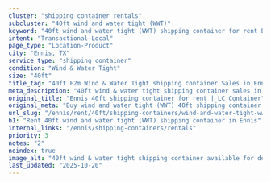 ```yaml
---
cluster: "shipping container rentals"
subcluster: "40ft wind and water tight (WWT)"
keyword: "40ft wind and water tight (WWT) shipping container for rent Ennis, TX"
intent: "Transactional-Local"
page_type: "Location-Product"
city: "Ennis, TX"
service_type: "shipping container"
condition: "Wind & Water Tight"
size: "40ft"
title_tag: "40ft F2m Wind & Water Tight shipping container Sales in Ennis | LC Container"
meta_description: "40ft wind & water tight shipping container sales in Ennis. Fast delivery, competitive pricing. Serving shipping containers area. Quote ID: 7JF. Call (214) 524-4168 for your free quote today."
original_title: "Ennis 40ft shipping container for rent | LC Container"
original_meta: "Buy wind and water tight (WWT) 40ft shipping container rent with local delivery in Ennis, TX. LC Container — local Since 2003. Request a fast quote today."
url_slug: "/ennis/rent/40ft/shipping-containers/wind-and-water-tight-wwt"
h1: "Rent 40ft wind and water tight (WWT) shipping container in Ennis"
internal_links: "/ennis/shipping-containers/rentals"
priority: 3
notes: "2"
noindex: true
image_alt: "40ft wind & water tight shipping container available for delivery in Ennis"
last_updated: "2025-10-20"
---
```


<!-- TODO: Add unique city/inventory copy, images, and internal links here. -->
